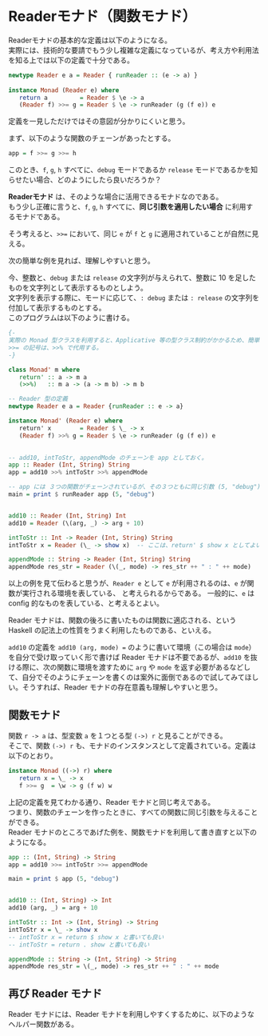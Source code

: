 # Readerモナド（関数モナド）

Readerモナドの基本的な定義は以下のようになる。<br>
実際には、技術的な要請でもう少し複雑な定義になっているが、考え方や利用法を知る上では以下の定義で十分である。

```Haskell
newtype Reader e a = Reader { runReader :: (e -> a) }
 
instance Monad (Reader e) where 
   return a         = Reader $ \e -> a 
   (Reader f) >>= g = Reader $ \e -> runReader (g (f e)) e 
```

定義を一見しただけではその意図が分かりにくいと思う。

まず、以下のような関数のチェーンがあったとする。

```Haskell
app = f >>= g >>= h
```

このとき、`f`, `g`, `h` すべてに、`debug` モードであるか `release` モードであるかを知らせたい場合、どのようにしたら良いだろうか？

**Readerモナド** は、そのような場合に活用できるモナドなのである。<br>
もう少し正確に言うと、`f`, `g`, `h` すべてに、**同じ引数を適用したい場合** に利用するモナドである。

そう考えると、`>>=` において、同じ `e` が `f` と `g` に適用されていることが自然に見える。

次の簡単な例を見れば、理解しやすいと思う。

今、整数と、`debug` または `release` の文字列が与えられて、整数に 10 を足したものを文字列として表示するものとしよう。<br>
文字列を表示する際に、モードに応じて、`: debug` または `: release` の文字列を付加して表示するものとする。<br>
このプログラムは以下のように書ける。

```Haskell
{-
実際の Monad 型クラスを利用すると、Applicative 等の型クラス制約がかかるため、簡単のため Monad' 型クラスを作ることにする。
>>= の記号は、>>% で代用する。
-}

class Monad' m where
   return' :: a -> m a
   (>>%)   :: m a -> (a -> m b) -> m b

-- Reader 型の定義
newtype Reader e a = Reader {runReader :: e -> a}

instance Monad' (Reader e) where
   return' x        = Reader $ \_ -> x
   (Reader f) >>% g = Reader $ \e -> runReader (g (f e)) e
  

-- add10, intToStr, appendMode のチェーンを app としておく。
app :: Reader (Int, String) String
app = add10 >>% intToStr >>% appendMode

-- app には ３つの関数がチェーンされているが、その３つともに同じ引数 (5, "debug") を適用させることができる。
main = print $ runReader app (5, "debug")


add10 :: Reader (Int, String) Int
add10 = Reader (\(arg, _) -> arg + 10)

intToStr :: Int -> Reader (Int, String) String
intToStr x = Reader (\_ -> show x)  -- ここは、return' $ show x としてよい。

appendMode :: String -> Reader (Int, String) String
appendMode res_str = Reader (\(_, mode) -> res_str ++ " : " ++ mode)
```

以上の例を見て伝わると思うが、`Reader e` として `e` が利用されるのは、`e` が関数が実行される環境を表している、
と考えられるからである。<be>
一般的に、`e` は config 的なものを表している、と考えるとよい。

Reader モナドは、関数の後ろに書いたものは関数に適応される、という Haskell の記法上の性質をうまく利用したものである、といえる。

`add10` の定義を `add10 (arg, mode) =` のように書いて環境（この場合は `mode`）を自分で受け取っていく形で書けば Reader モナドは不要であるが、`add10` を抜ける際に、次の関数に環境を渡すために `arg` や `mode` を返す必要があるなどして、自分でそのようにチェーンを書くのは案外に面倒であるので試してみてほしい。そうすれば、Reader モナドの存在意義も理解しやすいと思う。

## 関数モナド

関数 `r -> a` は、型変数 `a` を１つとる型 `(->) r` と見ることができる。<br>
そこで、関数 `(->) r` も、モナドのインスタンスとして定義されている。定義は以下のとおり。

```Haskell
instance Monad ((->) r) where
   return x = \_ -> x
   f >>= g  = \w -> g (f w) w
```

上記の定義を見てわかる通り、Reader モナドと同じ考えである。<br>
つまり、関数のチェーンを作ったときに、すべての関数に同じ引数を与えることができる。<br>
Reader モナドのところであげた例を、関数モナドを利用して書き直すと以下のようになる。

```Haskell
app :: (Int, String) -> String
app = add10 >>= intToStr >>= appendMode

main = print $ app (5, "debug")


add10 :: (Int, String) -> Int
add10 (arg, _) = arg + 10

intToStr :: Int -> (Int, String) -> String
intToStr x = \_ -> show x
-- intToStr x = return $ show x と書いても良い
-- intToStr = return . show と書いても良い

appendMode :: String -> (Int, String) -> String
appendMode res_str = \(_, mode) -> res_str ++ " : " ++ mode
```

## 再び Reader モナド

Reader モナドには、Reader モナドを利用しやすくするために、以下のようなヘルパー関数がある。


